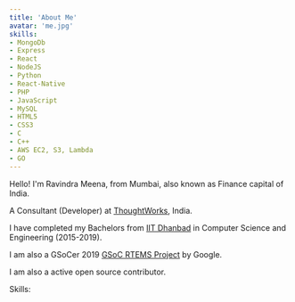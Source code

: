 ```yaml
---
title: 'About Me'
avatar: 'me.jpg'
skills:
- MongoDb
- Express
- React
- NodeJS
- Python
- React-Native
- PHP
- JavaScript
- MySQL
- HTML5
- CSS3
- C
- C++
- AWS EC2, S3, Lambda
- GO
---
```


Hello! I'm Ravindra Meena, from Mumbai, also known as Finance capital of India.

A Consultant (Developer) at [ThoughtWorks](https://www.thoughtworks.com/en-in), India.

I have completed my Bachelors from [IIT Dhanbad](https://www.iitism.ac.in/) in Computer Science and Engineering (2015-2019).

I am also a GSoCer 2019 [GSoC RTEMS Project](https://summerofcode.withgoogle.com/archive/2019/projects/6270870320840704/) by Google.

I am also a active open source contributor.

Skills:
